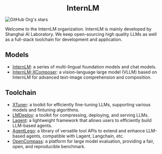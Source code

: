 
<div align="center">
<b><font size="5">InternLM</font></b>
</div>

![GitHub Org's stars](https://img.shields.io/github/stars/InternLM)

Welcome to the InternLM organization. InternLM is mainly developed by Shanghai AI Laboratory. We keep open-sourcing high quality LLMs as well as a full-stack toolchain for development and application.

## Models

- [InternLM](https://github.com/InternLM/InternLM): a series of multi-lingual foundation models and chat models.
- [InternLM-XComposer](https://github.com/InternLM/InternLM-XComposer): a vision-language large model (VLLM) based on InternLM for advanced text-image comprehension and composition.

## Toolchain

- [XTuner](https://github.com/InternLM/xtuner): a toolkit for efficiently fine-tuning LLMs, supporting various models and fintuning algorithms.
- [LMDeploy](https://github.com/InternLM/lmdeploy): a toolkit for compressing, deploying, and serving LLMs.
- [Lagent](https://github.com/InternLM/lagent): a lightweight framework that allows users to efficiently build LLM-based agents.
- [AgentLego](https://github.com/InternLM/agentlego): a library of versatile tool APIs to extend and enhance LLM-based agents, compatible with Lagent, Langchain, etc.
- [OpenCompass](https://github.com/open-compass/opencompass): a platform for large model evaluation, providing a fair, open, and reproducible benchmark.
